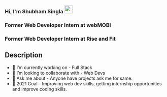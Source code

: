 
### Hi, I'm Shubham Singla <img src="https://media.giphy.com/media/hvRJCLFzcasrR4ia7z/giphy.gif" width="25px">
### Former Web Developer Intern at webMOBI
### Former Web Developer Intern at Rise and Fit
## Description
- 🔭 I’m currently working on - Full Stack
- 👯 I’m looking to collaborate with - Web Devs
- 💬 Ask me about - Anyone have projects ask me for same.
- 🥅 2021 Goal - Improving web dev skills, getting internship opportunities and improve coding skills.
<!-- ❔❔❔❔ means username in below README.md -->


[website]: https://portfolio-website-b5f3a.firebaseapp.com/
[twitter]: https://twitter.com/Shubham63810
[linkedin]: https://www.linkedin.com/in/shubham-singla-40
